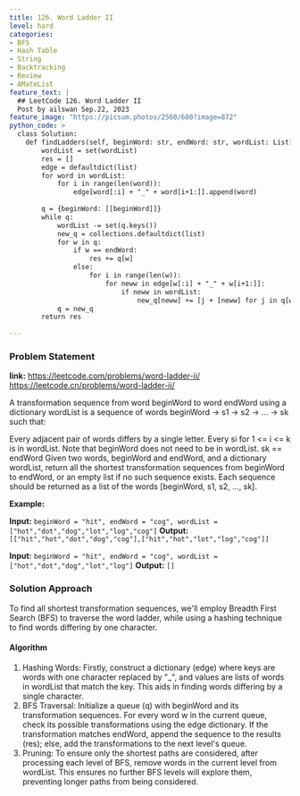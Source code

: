 ```yaml
---
title: 126. Word Ladder II
level: hard
categories:
- BFS
- Hash Table
- String
- Backtracking
- Review
- AMateList
feature_text: |
  ## LeetCode 126. Word Ladder II
  Post by ailswan Sep.22, 2023
feature_image: "https://picsum.photos/2560/600?image=872"
python_code: >
  class Solution:
    def findLadders(self, beginWord: str, endWord: str, wordList: List[str]) -> List[List[str]]:
        wordList = set(wordList)
        res = []
        edge = defaultdict(list)
        for word in wordList:
            for i in range(len(word)):
                edge[word[:i] + "_" + word[i+1:]].append(word)
                
        q = {beginWord: [[beginWord]]}
        while q:
            wordList -= set(q.keys())
            new_q = collections.defaultdict(list)
            for w in q:
                if w == endWord: 
                    res += q[w]
                else:
                    for i in range(len(w)):
                        for neww in edge[w[:i] + "_" + w[i+1:]]:
                            if neww in wordList:
                                new_q[neww] += [j + [neww] for j in q[w]]          
            q = new_q
        return res
   
---
```


### Problem Statement
**link:**
https://leetcode.com/problems/word-ladder-ii/
https://leetcode.cn/problems/word-ladder-ii/

A transformation sequence from word beginWord to word endWord using a dictionary wordList is a sequence of words beginWord -> s1 -> s2 -> ... -> sk such that:

Every adjacent pair of words differs by a single letter.
Every si for 1 <= i <= k is in wordList. Note that beginWord does not need to be in wordList.
sk == endWord
Given two words, beginWord and endWord, and a dictionary wordList, return all the shortest transformation sequences from beginWord to endWord, or an empty list if no such sequence exists. Each sequence should be returned as a list of the words [beginWord, s1, s2, ..., sk].

**Example:**

**Input:** `beginWord = "hit", endWord = "cog", wordList = ["hot","dot","dog","lot","log","cog"]`
**Output:** `[["hit","hot","dot","dog","cog"],["hit","hot","lot","log","cog"]]`
 
**Input:** `beginWord = "hit", endWord = "cog", wordList = ["hot","dot","dog","lot","log"]`
**Output:** `[]`
 

### Solution Approach
To find all shortest transformation sequences, we'll employ Breadth First Search (BFS) to traverse the word ladder, while using a hashing technique to find words differing by one character.


#### Algorithm
1. Hashing Words: Firstly, construct a dictionary (edge) where keys are words with one character replaced by "_", and values are lists of words in wordList that match the key. This aids in finding words differing by a single character.
2. BFS Traversal: Initialize a queue (q) with beginWord and its transformation sequences. For every word w in the current queue, check its possible transformations using the edge dictionary. If the transformation matches endWord, append the sequence to the results (res); else, add the transformations to the next level's queue.
3. Pruning: To ensure only the shortest paths are considered, after processing each level of BFS, remove words in the current level from wordList. This ensures no further BFS levels will explore them, preventing longer paths from being considered.
